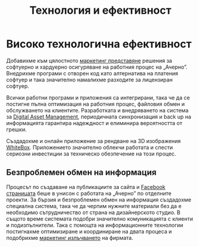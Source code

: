 ﻿---
layout: post
order: 5
rel: /about/acherno/it
service: /services/it
project: /portfolio/acherno
parent: /home
header: compact
display: summary postcard
title: Технология и ефективност
description: Предложихме и изпълнихме цялостно решение за софтуерно и хардуерно осигуряване на работния процес.
summary: Всички работни програми и приложения са интегрирани, така че да се постигне пълна оптимизация на работния процес, файловия обмен и обслужването на клиентите. Разработката и внедряването на система за Digital Asset Management, периодичната синхронизация и back up на информацията гарантира надеждност и елиминира вероятността от грешки. 
image: /business/acherno/it.jpg
---
# Високо технологична ефективност
Добавихме към цялостното [маркетинг представяне](./../../маркетинг/маркетинг-стратегия.html) решения за софтуерно и хардуерно осигуряване на работния процес на „Ачерно”. Внедрихме програми с отворен код като алтернатива на платения софтуер и така значително намалихме разходите за лицензиран софтуер. 

Всички работни програми и приложения са интегрирани, така че да се постигне пълна оптимизация на работния процес, файловия обмен и обслужването на клиентите. Разработката и внедряването на система за [Digital Asset Management](./../../маркетинг/информационни-технологии.html), периодичната синхронизация и back up на информацията гарантира надеждност и елиминира вероятността от грешки. 

Създадохме и онлайн приложение за рендване на 3D изображения [WhiteBox](./../whitebox/информационни-технологии.html). Приложението значително облекчи работата и спести сериозни инвестиции за техническо обезпечение на този процес.

## Безпроблемен обмен на информация
Процесът по създаване на публикациите за сайта и [Facebook страницата](https://www.facebook.com/acherno.ltd) беше в унисон с работата на „Ачерно” по отделните проекти. За бързия и безпроблемен обмен на информация създадохме специална система, така че да черпим нужните материали без да е необходимо сътрудничество от страна на дизайнерското студио. В същото време системата подобри значително комуникацията с клиенти и подизпълнители. Така с помощта на информационните технологии постигнахме оптимизиране и координиране на двата процеса и подобрихме [маркетинг излъчването](./../../маркетинг/маркетинг-стратегия.html) на фирмата.